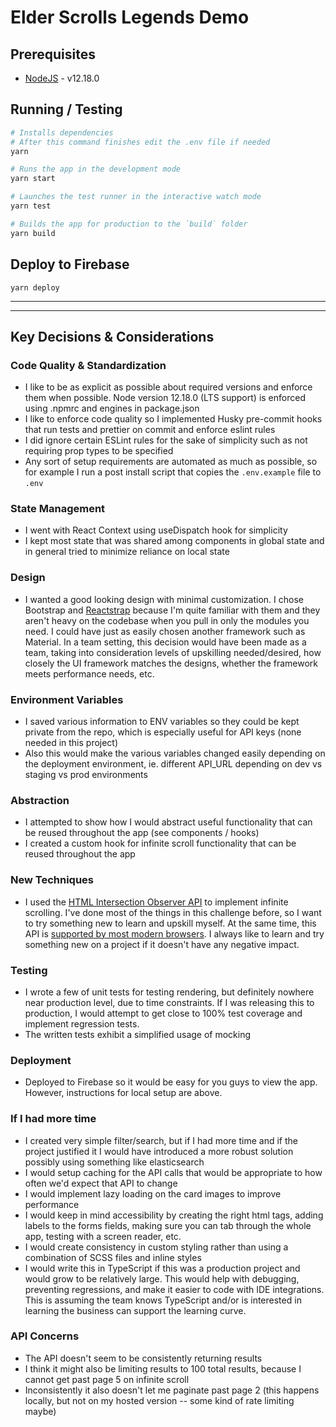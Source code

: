# Elder Scrolls Legends Demo

## Prerequisites

- [NodeJS](https://github.com/nvm-sh/nvm) - v12.18.0

## Running / Testing

```bash
# Installs dependencies
# After this command finishes edit the .env file if needed
yarn

# Runs the app in the development mode
yarn start

# Launches the test runner in the interactive watch mode
yarn test

# Builds the app for production to the `build` folder
yarn build
```

## Deploy to Firebase

`yarn deploy`

---

---

## Key Decisions & Considerations

### Code Quality & Standardization

- I like to be as explicit as possible about required versions and enforce them when possible. Node version 12.18.0 (LTS support) is enforced using .npmrc and engines in package.json
- I like to enforce code quality so I implemented Husky pre-commit hooks that run tests and prettier on commit and enforce eslint rules
- I did ignore certain ESLint rules for the sake of simplicity such as not requiring prop types to be specified
- Any sort of setup requirements are automated as much as possible, so for example I run a post install script that copies the `.env.example` file to `.env`

### State Management

- I went with React Context using useDispatch hook for simplicity
- I kept most state that was shared among components in global state and in general tried to minimize reliance on local state

### Design

- I wanted a good looking design with minimal customization. I chose Bootstrap and [Reactstrap](https://reactstrap.github.io/) because I'm quite familiar with them and they aren't heavy on the codebase when you pull in only the modules you need. I could have just as easily chosen another framework such as Material. In a team setting, this decision would have been made as a team, taking into consideration levels of upskilling needed/desired, how closely the UI framework matches the designs, whether the framework meets performance needs, etc.

### Environment Variables

- I saved various information to ENV variables so they could be kept private from the repo, which is especially useful for API keys (none needed in this project)
- Also this would make the various variables changed easily depending on the deployment environment, ie. different API_URL depending on dev vs staging vs prod environments

### Abstraction

- I attempted to show how I would abstract useful functionality that can be reused throughout the app (see components / hooks)
- I created a custom hook for infinite scroll functionality that can be reused throughout the app

### New Techniques

- I used the [HTML Intersection Observer API](https://developer.mozilla.org/en-US/docs/Web/API/Intersection_Observer_API) to implement infinite scrolling. I've done most of the things in this challenge before, so I want to try something new to learn and upskill myself. At the same time, this API is [supported by most modern browsers](https://caniuse.com/#feat=intersectionobserver). I always like to learn and try something new on a project if it doesn't have any negative impact.

### Testing

- I wrote a few of unit tests for testing rendering, but definitely nowhere near production level, due to time constraints. If I was releasing this to production, I would attempt to get close to 100% test coverage and implement regression tests.
- The written tests exhibit a simplified usage of mocking

### Deployment

- Deployed to Firebase so it would be easy for you guys to view the app. However, instructions for local setup are above.

### If I had more time

- I created very simple filter/search, but if I had more time and if the project justified it I would have introduced a more robust solution possibly using something like elasticsearch
- I would setup caching for the API calls that would be appropriate to how often we'd expect that API to change
- I would implement lazy loading on the card images to improve performance
- I would keep in mind accessibility by creating the right html tags, adding labels to the forms fields, making sure you can tab through the whole app, testing with a screen reader, etc.
- I would create consistency in custom styling rather than using a combination of SCSS files and inline styles
- I would write this in TypeScript if this was a production project and would grow to be relatively large. This would help with debugging, preventing regressions, and make it easier to code with IDE integrations. This is assuming the team knows TypeScript and/or is interested in learning the business can support the learning curve.

### API Concerns

- The API doesn't seem to be consistently returning results
- I think it might also be limiting results to 100 total results, because I cannot get past page 5 on infinite scroll
- Inconsistently it also doesn't let me paginate past page 2 (this happens locally, but not on my hosted version -- some kind of rate limiting maybe)

